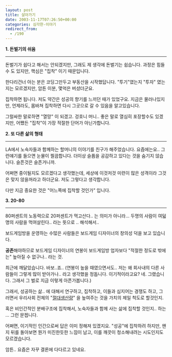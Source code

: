 ```yaml
---
layout: post
title: 살아가기
date: 2003-11-17T07:26:50+00:00
categories: 심각한-이야기
redirect_from:
  - /190
---
```


<B>1. 돈벌기의 쉬움</b>

-----

돈벌기가 쉽다고 해서는 안되겠지만, 그래도 제 생각에 돈벌기는 쉽습니다. 과정은 힘들 수 도 있지만, 핵심은 "집착" 이기 때문입니다.

한다리건너 아는 분은 코딩그만두고 부동산을 시작했답니다. "투기"였는지 "투자" 였는지는 모르겠지만, 암튼 이분, 몇억은 버셨더군요.

집착하면 됩니다. 저도 약간은 성공의 향기를 느끼던 때가 있었구요. 지금은 물러나있지만, 언제라도, 몸바쳐 집착하면 다시 그곳으로 갈 수 있음을 알고있습니다.

그럴싸한 말로하면 "열망" 이 되겠고. 겅호니 머니.. 좋은 말로 열심히 포장할수도 있겠지만, 어쨌든 "집착"이 가장 적절한 단어가 아닌가합니다.

<b>2. 또 다른 삶의 형태</b>

---

LA에서 노숙자들과 함께하는 할머니의 이야기를 친구가 해주었습니다. 요즘에는요.. 그런얘기를 들으면 눈물이 찔끔합니다. 더이상 슬픔을 공감하고 있다는 것을 숨기지 않습니다. 슬픈것은 슬픈거니까.

어쩌면 중이될지도 모르겠다고 생각했는데, 세상에 이것저것 미련이 많은 성격이라 그것은 맞지 않을꺼라고 하더군요. 저도 그렇다고 생각합니다.

다만 지금 중요한 것은 "어느쪽에 집착할 것인가" 입니다.

<B>3. 20-80</B>

---

80퍼센트의 노동력으로 20퍼센트가 먹고산다.. 는 의미가 아니라... 두명의 사람이 여덟명의 사람을 먹여살린다.. 라는 뜻으로 .. 해석해서..

보드게임방을 운영하는 수많은 사람들은 보드게임 디자이너의 창의성 덕을 보고 있습니다.

<b>공존</b>해야하므로 보드게임 디자이너의 연봉이 보드게임방 업자보다 "적절한 정도로 밖에는" 높아질 수 없구나.. 라는 것.

최근에 깨달았습니다. 바보..죠.. (연봉이 높을 때였으면서도.. 저는 왜 회사내의 다른 사람들이 그렇게 많이 받아가나.. 라고 생각했을 정돕니다. 이기적이라고요? 네. 그랬습니다. 그래서 그 벌로 지금 이렇게 아픈가봅니다.)

그래서, 성공하는 삶.. 에 대해서 연구하고, 집착하고, 이들과 심지어는 경쟁도 하고, 그러면서 우리사회 전체의 "<u>절대생산량</u>" 을 높여주는 것을 가치의 제일 척도로 할것인지.

혹은 비인간적인 분배구조에 집착해서, 노숙자들과 함께 사는 삶에 집착할 것인지.. 하는 ... 그런 문젭니다.

어쩌면, 이기적인 인간으로써 답은 이미 정해져 있겠지요. "성공"에 집착하려 하지만, 왠지 뒤를 돌아보면 뭔가 미진한듯한 느낌이 남고, 이를 깨끗이 청소해내려는 시도인지도 모르겠습니다.

암튼.. 요즘은 자꾸 결론에 다다르고 있네요.
<div id=comments>
</div>
